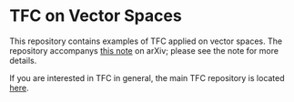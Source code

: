# TFC on Vector Spaces
This repository contains examples of TFC applied on vector spaces. The repository accompanys [this note](https://arxiv.org/abs/2302.10223) on arXiv; please see the note for more details.

If you are interested in TFC in general, the main TFC repository is located [here](https://github.com/leakec/tfc).
